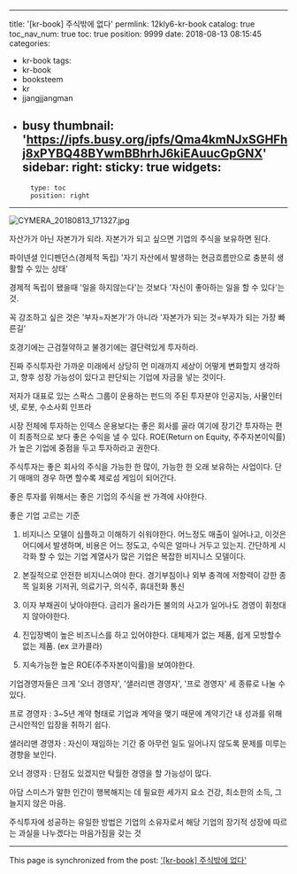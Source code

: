 
---
title: '[kr-book] 주식밖에 없다'
permlink: 12kly6-kr-book
catalog: true
toc_nav_num: true
toc: true
position: 9999
date: 2018-08-13 08:15:45
categories:
- kr-book
tags:
- kr-book
- booksteem
- kr
- jjangjjangman
- busy
thumbnail: 'https://ipfs.busy.org/ipfs/Qma4kmNJxSGHFhj8xPYBQ48BYwmBBhrhJ6kiEAuucGpGNX'
sidebar:
    right:
        sticky: true
widgets:
    -
        type: toc
        position: right
---


![CYMERA_20180813_171327.jpg](https://ipfs.busy.org/ipfs/Qma4kmNJxSGHFhj8xPYBQ48BYwmBBhrhJ6kiEAuucGpGNX)

자산가가 아닌 자본가가 되라.
자본가가 되고 싶으면
기업의 주식을 보유하면 된다.

파이넨셜 인디펜던스(경제적 독립)
'자기 자산에서 발생하는 현금흐름만으로
충분히 생활할 수 있는 상태'

경제적 독립이 됐을때
'일을 하지않는다'는 것보다
'자신이 좋아하는 일을 할 수 있다'는 것.

꼭 강조하고 싶은 것은 
'부자=자본가'가 아니라
'자본가가 되는 것=부자가 되는 가장 빠른길'

호경기에는 근검절약하고
불경기에는 결단력있게 투자하라.

진짜 주식투자란
가까운 미래에서 상당히 먼 미래까지
세상이 어떻게 변화할지 생각하고,
향후 성장 가능성이 있다고
판단되는 기업에 자금을 넣는 것이다.

저자가 대표로 있는 스팍스 그룹이 운용하는 
펀드의 주된 투자분야
인공지능, 사물인터넷, 로봇, 수소사회 인프라

시장 전체에 투자하는 인덱스 운용보다는
좋은 회사를 골라 여기에 장기간 투자하는 편이
최종적으로 보다 좋은 수익을 낼 수 있다.
ROE(Return on Equity, 주주자본이익률) 가 높은 기업에
중점을 두고 투자하라고 권한다.

주식투자는 좋은 회사의 주식을 가능한 한 많이,
가능한 한 오래 보유하는 사업이다.
단기 매매의 경우 하면 할수록 
제로섬 게임이 되어간다.

좋은 투자를 위해서는 좋은 기업의 주식을 
싼 가격에 사야한다.

좋은 기업 고르는 기준
1. 비지니스 모델이 심플하고 이해하기 쉬워야한다.
     어느정도 매출이 일어나고,
     이것은 어디에서 발생하며,
     비용은 어느 정도고, 수익은 얼마나 거두고 있는지.
     간단하게 시각화 할 수 있는 기업
     계열사가 많은 기업은 복잡한 비지니스 모델이다.

2. 본질적으로 안전한 비지니스여야 한다.
     경기부침이나 외부 충격에 저항력이 강한 종목
      일회용 기저귀, 의료기구, 의식주, 휴대전화 통신

3. 이자 부채권이 낮아야한다.
      금리가 올라가든 불의의 사고가 일어나도 
      경영이 휘청대지 않아야한다.

4. 진입장벽이 높은 비즈니스를 하고 있어야한다.
     대체제가 없는 제품, 쉽게 모방할수 없는 제품. (ex 코카콜라)

5. 지속가능한 높은 ROE(주주자본이익률)을 보여야한다.

기업경영자들은 크게 
'오너 경영자', '샐러리맨 경영자', '프로 경영자' 
세 종류로 나눌 수 있다.

프로 경영자 : 3~5년 계약 형태로 기업과 계약을 맺기 때문에 계약기간 내 성과를 위해 근시안적인 입장을 취하기 쉽다.

샐러리맨 경영자 : 자신이 재임하는 기간 중 아무런 일도 일어나지 않도록 문제를 미루는 경향을 보인다.

오너 경영자 : 단점도 있겠지만 탁월한 경영을 할 가능성이 많다.

아담 스미스가 말한 
인간이 행복해지는 데 필요한 세가지 요소
건강, 최소한의 소득, 그늘지지 않은 마음.

주식투자에 성공하는 유일한 방법은
기업의 소유자로서 해당 기업의 
장기적 성장에 따르는 과실을 나누겠다는 
마음가짐을 갖는 것

- - -

This page is synchronized from the post: ['[kr-book] 주식밖에 없다'](https://steemit.com/@lucky2015/12kly6-kr-book)
